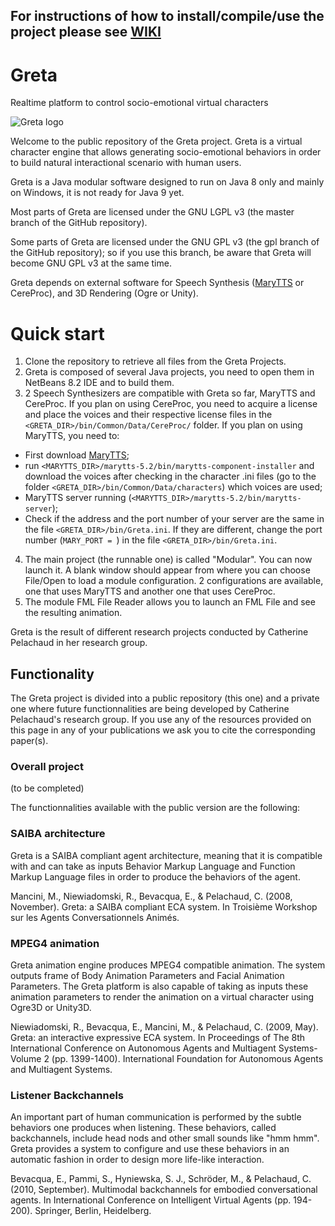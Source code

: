 ## **For instructions of how to install/compile/use the project please see [WIKI](https://github.com/gretaproject/greta/wiki)**

# Greta
Realtime platform to control socio-emotional virtual characters 

![Greta logo](https://user-images.githubusercontent.com/54807091/88184824-7c5ba280-cc33-11ea-875e-0a785d95075f.png)

Welcome to the public repository of the Greta project.
Greta is a virtual character engine that allows generating socio-emotional behaviors in order to build natural interactional scenario with human users.

Greta is a Java modular software designed to run on Java 8 only and mainly on Windows, it is not ready for Java 9 yet.

Most parts of Greta are licensed under the GNU LGPL v3 (the master branch of the GitHub repository).

Some parts of Greta are licensed under the GNU GPL v3 (the gpl branch of the GitHub repository); so if you use this branch, be aware that Greta will become GNU GPL v3 at the same time.

Greta depends on external software for Speech Synthesis ([MaryTTS](http://mary.dfki.de/) or CereProc), and 3D Rendering (Ogre or Unity).

# Quick start
1) Clone the repository to retrieve all files from the Greta Projects.
2) Greta is composed of several Java projects, you need to open them in NetBeans 8.2 IDE and to build them.
3) 2 Speech Synthesizers are compatible with Greta so far, MaryTTS and CereProc.
If you plan on using CereProc, you need to acquire a license and place the voices and their respective license files in the `<GRETA_DIR>/bin/Common/Data/CereProc/` folder. 
If you plan on using MaryTTS, you need to:
  * First download  [MaryTTS](http://mary.dfki.de/);
  * run `<MARYTTS_DIR>/marytts-5.2/bin/marytts-component-installer` and download the voices after checking in the character .ini files (go to the folder `<GRETA_DIR>/bin/Common/Data/characters`) which voices are used;
  * MaryTTS server running (`<MARYTTS_DIR>/marytts-5.2/bin/marytts-server`);
  * Check if the address and the port number of your server are the same in the file `<GRETA_DIR>/bin/Greta.ini`. If they are different, change  the port number (`MARY_PORT = `) in the file `<GRETA_DIR>/bin/Greta.ini`.
4) The main project (the runnable one) is called "Modular". You can now launch it. A blank window should appear from where you can choose File/Open to load a module configuration. 2 configurations are available, one that uses MaryTTS and another one that uses CereProc.
5) The module FML File Reader allows you to launch an FML File and see the resulting animation.


Greta is the result of different research projects conducted by Catherine Pelachaud in her research group.


## Functionality

The Greta project is divided into a public repository (this one) and a private one where future functionnalities are being developed by Catherine Pelachaud's research group.
If you use any of the resources provided on this page in any of your publications we ask you to cite the corresponding paper(s).

### Overall project
(to be completed)


The functionnalities available with the public version are the following:

### SAIBA architecture

Greta is a SAIBA compliant agent architecture, meaning that it is compatible with and can take as inputs Behavior Markup Language and Function Markup Language files in order to produce the behaviors of the agent.

Mancini, M., Niewiadomski, R., Bevacqua, E., & Pelachaud, C. (2008, November).
Greta: a SAIBA compliant ECA system.
In Troisième Workshop sur les Agents Conversationnels Animés.
 
### MPEG4 animation

Greta animation engine produces MPEG4 compatible animation. The system outputs frame of Body Animation Parameters and Facial Animation Parameters.
The Greta platform is also capable of taking as inputs these animation parameters to render the animation on a virtual character using Ogre3D or Unity3D.

Niewiadomski, R., Bevacqua, E., Mancini, M., & Pelachaud, C. (2009, May).
Greta: an interactive expressive ECA system.
In Proceedings of The 8th International Conference on Autonomous Agents and Multiagent Systems-Volume 2 (pp. 1399-1400).
International Foundation for Autonomous Agents and Multiagent Systems.

### Listener Backchannels

An important part of human communication is performed by the subtle behaviors one produces when listening. These behaviors, called backchannels, include head nods and other small sounds like "hmm hmm".
Greta provides a system to configure and use these behaviors in an automatic fashion in order to design more life-like interaction.

Bevacqua, E., Pammi, S., Hyniewska, S. J., Schröder, M., & Pelachaud, C. (2010, September).
Multimodal backchannels for embodied conversational agents.
In International Conference on Intelligent Virtual Agents (pp. 194-200). Springer, Berlin, Heidelberg.
